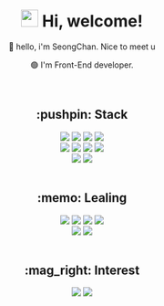   <div align="center">
    <h1 align="center"> <img src="https://emojis.slackmojis.com/emojis/images/1588315024/8823/hyperkitty.gif?1588315024" width="30" /> Hi, welcome! </h1>
    <p align="center"> 👊 hello, i'm SeongChan. Nice to meet u</p>
    <p align="center"> 🟢 I'm Front-End developer. </p
    <img src="https://cdn.rawgit.com/sindresorhus/awesome/d7305f38d29fed78fa85652e3a63e154dd8e8829/media/badge.svg" alt="Awesome Badge"/>
  </div>  
<br>

  
<div align="center">
 <h2 align="center">	:pushpin: Stack </h2>
  <img src="https://img.shields.io/badge/HTML5-E34F26?style=flat-square&logo=Html5&logoColor=white"/>
  <img src="https://img.shields.io/badge/CSS3-1572B6?style=flat-square&logo=Css3&logoColor=white"/>
  <img src="https://img.shields.io/badge/JAVASCRIPT-F7DF1E?style=flat-square&logo=Javascript&logoColor=black"/>
  <img src="https://img.shields.io/badge/TYPESCRIPT-3178C6?style=flat-square&logo=Typescript&logoColor=white"/><br/>
  <img src="https://img.shields.io/badge/REACT-61DAFB?style=flat-square&logo=React&logoColor=black"/>
  <img src="https://img.shields.io/badge/ReduxToolkit-764ABC?style=flat-square&logo=Redux&logoColor=white"/>
  <img src="https://img.shields.io/badge/ReactQuery-FF4154?style=flat-square&logo=React Query&logoColor=white"/>
  <img src="https://img.shields.io/badge/SASS-CC6699?style=flat-square&logo=Sass&logoColor=white"/>
   <br>
  <img src="https://img.shields.io/badge/NODEJS-339933?style=flat-square&&logo=node.js&logoColor=black"/>
  <img src="https://img.shields.io/badge/EXPRESS-68A063?style=flat-square&logo=Express&logoColor=white"/>
  <br>
  <br>
</div>  

<div align="center">
 <h2 align="center">:memo: Lealing </h2>
  <img src="https://img.shields.io/badge/JAVASCRIPT-F7DF1E?style=flat-square&logo=Javascript&logoColor=black"/>
  <img src="https://img.shields.io/badge/REDUX-764ABC?style=flat-square&logo=Redux&logoColor=white"/>
  <img src="https://img.shields.io/badge/ReactQuery-FF4154?style=flat-square&logo=React Query&logoColor=white"/>
  <img src="https://img.shields.io/badge/TYPESCRIPT-3178C6?style=flat-square&logo=Typescript&logoColor=white"/><br/>
  <img src="https://img.shields.io/badge/NODEJS-339933?style=flat-square&&logo=node.js&logoColor=black"/>
  <img src="https://img.shields.io/badge/EXPRESS-68A063?style=flat-square&logo=Express&logoColor=white"/>
  <br>
  <br>
</div>  

<div align="center">
 <h2 align="center">:mag_right: Interest </h2>
    <img src="https://img.shields.io/badge/Threejs-000000?style=flat-square&logo=three.js&logoColor=white"/>
  <img src="https://img.shields.io/badge/GraphQL-E50695?style=flat-square&logo=GraphQL&logoColor=white"/>

</div>  


  
  
